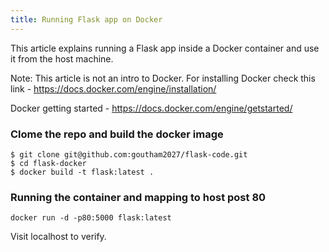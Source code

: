 ```yaml
---
title: Running Flask app on Docker
---
```


This article explains running a Flask app inside a Docker container
and use it from the host machine.

Note: This article is not an intro to Docker.
For installing Docker check this link - https://docs.docker.com/engine/installation/

Docker getting started - https://docs.docker.com/engine/getstarted/


### Clome the repo and build the docker image
```
$ git clone git@github.com:goutham2027/flask-code.git
$ cd flask-docker
$ docker build -t flask:latest .
```

### Running the container and mapping to host post 80
```
docker run -d -p80:5000 flask:latest
```
Visit localhost to verify.
